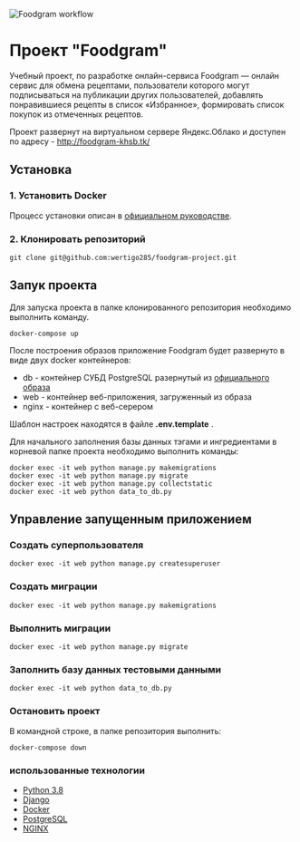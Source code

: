 
![Foodgram workflow](https://github.com/wertigo285/foodgram-project/workflows/Foodgram/badge.svg)
# Проект "Foodgram"


Учебный проект, по разработке онлайн-сервиса Foodgram — онлайн сервис для обмена рецептами, пользователи которого могут подписываться на публикации других пользователей, добавлять понравившиеся рецепты в список «Избранное», формировать список покупок из отмеченных рецептов.

Проект развернут на виртуальном сервере Яндекс.Облако и доступен по адресу - http://foodgram-khsb.tk/



## Установка

### 1. Установить Docker

Процесс установки описан в [официальном руководстве](https://docs.docker.com/engine/install/).

### 2. Клонировать репозиторий

```
git clone git@github.com:wertigo285/foodgram-project.git
```


## Запук проекта

Для запуска проекта в папке клонированного репозитория необходимо выполнить команду.

```
docker-compose up
```

После построения образов приложение Foodgram будет развернуто в виде двух docker контейнеров:
* db  - контейнер СУБД PostgreSQL разернутый из [официального образа](https://hub.docker.com/_/postgres)
* web - контейнер веб-приложения, загруженный из образа
* nginx - контейнер с веб-серером

Шаблон настроек находятся в файле **.env.template** . 

Для начального заполнения базы данных тэгами и ингредиентами в корневой папке проекта необходимо выполнить команды:
```
docker exec -it web python manage.py makemigrations
docker exec -it web python manage.py migrate
docker exec -it web python manage.py collectstatic
docker exec -it web python data_to_db.py
```


## Управление запущенным приложением

### Создать суперпользователя
```
docker exec -it web python manage.py createsuperuser
```

### Создать миграции
```
docker exec -it web python manage.py makemigrations
```

### Выполнить миграции
```
docker exec -it web python manage.py migrate
```

### Заполнить базу данных тестовыми данными
```
docker exec -it web python data_to_db.py
```

### Остановить проект
В командной строке, в папке репозитория выполнить:
```
docker-compose down
```
### использованные технологии

* [Python 3.8](https://www.python.org/)
* [Django](https://www.djangoproject.com/)
* [Docker](https://www.docker.com/)
* [PostgreSQL](https://www.postgresql.org/)
* [NGINX](https://nginx.org/)
